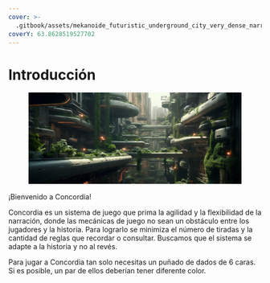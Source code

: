 ```yaml
---
cover: >-
  .gitbook/assets/mekanoide_futuristic_underground_city_very_dense_narrow_streets_c149f143-7041-450d-8be1-c27082a99794.png
coverY: 63.8628519527702
---
```


# Introducción

<figure><img src=".gitbook/assets/mekanoide_futuristic_underground_city_very_dense_narrow_streets_c149f143-7041-450d-8be1-c27082a99794.png" alt=""><figcaption></figcaption></figure>

¡Bienvenido a Concordia!

Concordia es un sistema de juego que prima la agilidad y la flexibilidad de la narración, donde las mecánicas de juego no sean un obstáculo entre los jugadores y la historia. Para lograrlo se minimiza el número de tiradas y la cantidad de reglas que recordar o consultar. Buscamos que el sistema se adapte a la historia y no al revés.

Para jugar a Concordia tan solo necesitas un puñado de dados de 6 caras. Si es posible, un par de ellos deberían tener diferente color.
